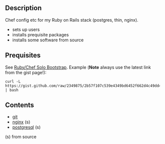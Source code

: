 Description
---
Chef config etc for my Ruby on Rails stack (postgres, thin, nginx).

* sets up users
* installs prequisite packages
* installs some software from source

Prequisites
---
See [Ruby/Chef Solo Bootstrap](https://gist.github.com/2349875).
Example (**Note** always use the latest link from the gist page!):

    curl -L https://gist.github.com/raw/2349875/2b57f107c539e4349bd6452f662d4c49dd4bf1ad/chef_solo_bootstrap.sh | bash

Contents
---
* [git](http://git-scm.com)
* [nginx](http://nginx.org) (s)
* [postgresql](http://www.postgresql.org) (s)

(s) from source